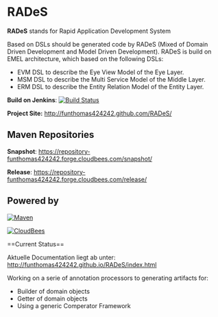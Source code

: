 RADeS
=====
**RADeS** stands for Rapid Application Development System

Based on DSLs should be generated code by RADeS (Mixed of Domain Driven Development and Model Driven Development).
RADeS is build on EMEL architecture, which based on the following DSLs:
 
 - EVM DSL to describe the Eye View Model of the Eye Layer. 
 - MSM DSL to describe the Multi Service Model of the Middle Layer.
 - ERM DSL to describe the Entity Relation Model of the Entity Layer.
 
**Build on Jenkins**: [![Build Status](https://funthomas424242.ci.cloudbees.com/buildStatus/icon?job=RADeS)](https://funthomas424242.ci.cloudbees.com/job/RADeS/)
 
**Project Site:** http://funthomas424242.github.com/RADeS/


Maven Repositories
------------------

**Snapshot**: https://repository-funthomas424242.forge.cloudbees.com/snapshot/

**Release**: https://repository-funthomas424242.forge.cloudbees.com/release/

Powered by
----------

[![Maven](http://maven.apache.org/images/logos/maven-feather.png)](http://maven.apache.org)

[![CloudBees](http://web-static-cloudfront.s3.amazonaws.com/images/badges/BuiltOnDEV.png)](http://cloudbees.com)

==Current Status==

Aktuelle Documentation liegt ab unter: http://funthomas424242.github.io/RADeS/index.html 

Working on a serie of annotation processors to generating artifacts for:
* Builder of domain objects
* Getter of domain objects
* Using a generic Comperator Framework

